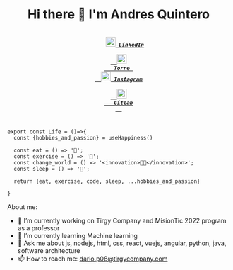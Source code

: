 <h1 align="center">Hi there 👋 I'm Andres Quintero</h1>

<h5 align="center">
  <code>
    <a href="https://www.linkedin.com/in/dariop08/" title="LinkedIn"><img width="22" src="https://github.com/zumrudu-anka/zumrudu-anka/blob/master/images/linkedin.svg"> LinkedIn</a></code>
    <code>
  <a href="https://torre.co/dariop08">
  <img width="22" src="https://www.igneous.cl/assets/images/empresas/Torre-DarkIconLime.png"/>
   Torre 
  </a></code>   
  <code><a href="https://www.instagram.com/andres_dpq" title="Instagram Profile"><img width="22" src="https://github.com/zumrudu-anka/zumrudu-anka/blob/master/images/instagram.svg"> Instagram</a></code> 
   <code>
  <a href="https://gitlab.com/debnix">
  <img width="22" src="https://seeklogo.com/images/G/gitlab-logo-757620E430-seeklogo.com.png"/>
   Gitlab
  </a></code>
</h5>


```golang

export const Life = ()=>{
  const {hobbies_and_passion} = useHappiness()

  const eat = () => '🍲';
  const exercise = () => '💪';
  const change_world = () => '<innovation>👨‍💻</innovation>';
  const sleep = () => '🛌';
  
  return {eat, exercise, code, sleep, ...hobbies_and_passion}
   
}

```
About me:

- 🔭 I’m currently working on Tirgy Company and MisionTic 2022 program as a professor
- 🌱 I’m currently learning Machine learning
- 💬 Ask me about js, nodejs, html, css, react, vuejs, angular, python, java, software architecture
- 📫 How to reach me: dario.p08@tirgycompany.com


